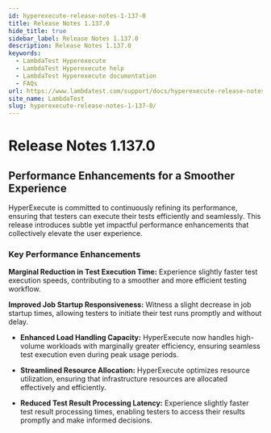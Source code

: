 ```yaml
---
id: hyperexecute-release-notes-1-137-0
title: Release Notes 1.137.0
hide_title: true
sidebar_label: Release Notes 1.137.0
description: Release Notes 1.137.0
keywords:
  - LambdaTest Hyperexecute
  - LambdaTest Hyperexecute help
  - LambdaTest Hyperexecute documentation
  - FAQs
url: https://www.lambdatest.com/support/docs/hyperexecute-release-notes-1-137-0/
site_name: LambdaTest
slug: hyperexecute-release-notes-1-137-0/
---
```


<script type="application/ld+json"
      dangerouslySetInnerHTML={{ __html: JSON.stringify({
       "@context": "https://schema.org",
        "@type": "BreadcrumbList",
        "itemListElement": [{
          "@type": "ListItem",
          "position": 1,
          "name": "Home",
          "item": "https://www.lambdatest.com"
        },{
          "@type": "ListItem",
          "position": 2,
          "name": "Support",
          "item": "https://www.lambdatest.com/support/docs/"
        },{
          "@type": "ListItem",
          "position": 3,
          "name": "Release Notes",
          "item": "https://www.lambdatest.com/support/docs/hyperexecute-release-notes-1-137-0/"
        }]
      })
    }}
></script>

# Release Notes 1.137.0

## Performance Enhancements for a Smoother Experience

HyperExecute is committed to continuously refining its performance, ensuring that testers can execute their tests efficiently and seamlessly. This release introduces subtle yet impactful performance enhancements that collectively elevate the user experience.

### Key Performance Enhancements

**Marginal Reduction in Test Execution Time:** Experience slightly faster test execution speeds, contributing to a smoother and more efficient testing workflow.

**Improved Job Startup Responsiveness:** Witness a slight decrease in job startup times, allowing testers to initiate their test runs promptly and without delay.

- **Enhanced Load Handling Capacity:** HyperExecute now handles high-volume workloads with marginally greater efficiency, ensuring seamless test execution even during peak usage periods.

- **Streamlined Resource Allocation:** HyperExecute optimizes resource utilization, ensuring that infrastructure resources are allocated effectively and efficiently.

- **Reduced Test Result Processing Latency:** Experience slightly faster test result processing times, enabling testers to access their results promptly and make informed decisions.